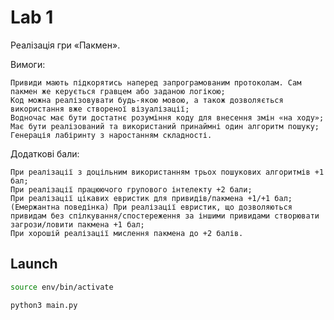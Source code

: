 # Lab 1

Реалізація гри «Пакмен».

Вимоги:

    Привиди мають підкорятись наперед запрограмованим протоколам. Сам пакмен же керується гравцем або заданою логікою;
    Код можна реалізовувати будь-якою мовою, а також дозволяється використання вже створеної візуалізації;
    Водночас має бути достатнє розуміння коду для внесення змін «на ходу»;
    Має бути реалізований та використаний принаймні один алгоритм пошуку;
    Генерація лабіринту з наростанням складності.

Додаткові бали:

    При реалізації з доцільним використанням трьох пошукових алгоритмів +1 бал;
    При реалізації працюючого групового інтелекту +2 бали;
    При реалізації цікавих евристик для привидів/пакмена +1/+1 бал;
    (Емержантна поведінка) При реалізації евристик, що дозволяються привидам без спілкування/спостереження за іншими привидами створювати загрози/ловити пакмена +1 бал;
    При хорошій реалізації мислення пакмена до +2 балів.

## Launch

```bash
source env/bin/activate

python3 main.py
```